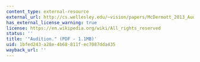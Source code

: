 ```yaml
---
content_type: external-resource
external_url: http://cs.wellesley.edu/~vision/papers/McDermott_2013_Audition.pdf
has_external_license_warning: true
license: https://en.wikipedia.org/wiki/All_rights_reserved
status: ''
title: '"Audition." (PDF - 1.1MB)'
uid: 1bfed243-a28e-4b68-811f-ec7087dda435
wayback_url: ''
---
```

